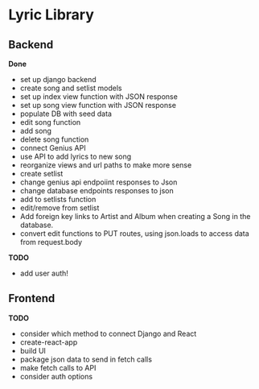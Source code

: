 # Lyric Library

## Backend

**Done**
- set up django backend
- create song and setlist models
- set up index view function with JSON response
- set up song view function with JSON response
- populate DB with seed data
- edit song function
- add song
- delete song function
- connect Genius API
- use API to add lyrics to new song
- reorganize views and url paths to make more sense
- create setlist
- change genius api endpoiint responses to Json
- change database endpoints responses to json
- add to setlists function
- edit/remove from setlist 
- Add foreign key links to Artist and Album when creating a Song in the database.
- convert edit functions to PUT routes, using json.loads to access data from request.body

**TODO**
- add user auth!

## Frontend

**TODO**
- consider which method to connect Django and React
- create-react-app
- build UI
- package json data to send in fetch calls
- make fetch calls to API
- consider auth options
